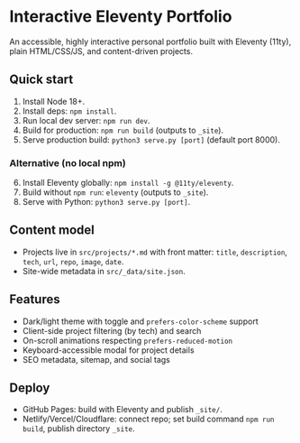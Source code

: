 # Interactive Eleventy Portfolio

An accessible, highly interactive personal portfolio built with Eleventy (11ty), plain HTML/CSS/JS, and content-driven projects.

## Quick start

1. Install Node 18+.
2. Install deps: `npm install`.
3. Run local dev server: `npm run dev`.
4. Build for production: `npm run build` (outputs to `_site`).
5. Serve production build: `python3 serve.py [port]` (default port 8000).

### Alternative (no local npm)
6. Install Eleventy globally: `npm install -g @11ty/eleventy`.
7. Build without `npm run`: `eleventy` (outputs to `_site`).
8. Serve with Python: `python3 serve.py [port]`.

## Content model

- Projects live in `src/projects/*.md` with front matter: `title`, `description`, `tech`, `url`, `repo`, `image`, `date`.
- Site-wide metadata in `src/_data/site.json`.

## Features

- Dark/light theme with toggle and `prefers-color-scheme` support
- Client-side project filtering (by tech) and search
- On-scroll animations respecting `prefers-reduced-motion`
- Keyboard-accessible modal for project details
- SEO metadata, sitemap, and social tags

## Deploy

- GitHub Pages: build with Eleventy and publish `_site/`.
- Netlify/Vercel/Cloudflare: connect repo; set build command `npm run build`, publish directory `_site`.
